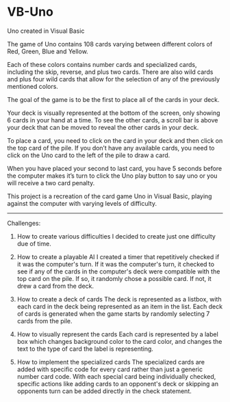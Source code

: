 # VB-Uno
Uno created in Visual Basic

The game of Uno contains 108 cards varying between different colors of Red, Green, Blue and Yellow.

Each of these colors contains number cards and specialized cards, including the skip, reverse, and plus two cards. There are also wild cards and plus four wild cards that allow for the selection of any of the previously mentioned colors. 

The goal of the game is to be the first to place all of the cards in your deck. 

Your deck is visually represented at the bottom of the screen, only showing 6 cards in your hand at a time. To see the other cards, a scroll bar is above your deck that can be moved to reveal the other cards in your deck.

To place a card, you need to click on the card in your deck and then click on the top card of the pile. If you don’t have any available cards, you need to click on the Uno card to the left of the pile to draw a card. 

When you have placed your second to last card, you have 5 seconds before the computer makes it’s turn to click the Uno play button to say uno or you will receive a two card penalty.


This project is a recreation of the card game Uno in Visual Basic, playing against the computer with varying levels of difficulty.
______________________________________________________________________________________________________________________

Challenges:
1. How to create various difficulties
I decided to create just one difficulty due of time.

2. How to create a playable AI
I created a timer that repetitively checked if it was the computer's turn. If it was the computer's turn, it checked to see if any of the cards in the computer's deck were compatible with the top card on the pile. If so, it randomly chose a possible card. If not, it drew a card from the deck.

3. How to create a deck of cards
The deck is represented as a listbox, with each card in the deck being represented as an item in the list. Each deck of cards is generated when the game starts by randomly selecting 7 cards from the pile.

4. How to visually represent the cards
Each card is represented by a label box which changes background color to the card color, and changes the text to the type of card the label is representing.

5. How to implement the specialized cards
The specialized cards are added with specific code for every card rather than just a generic number card code. With each special card being individually checked, specific actions like adding cards to an opponent's deck or skipping an opponents turn can be added directly in the check statement.
